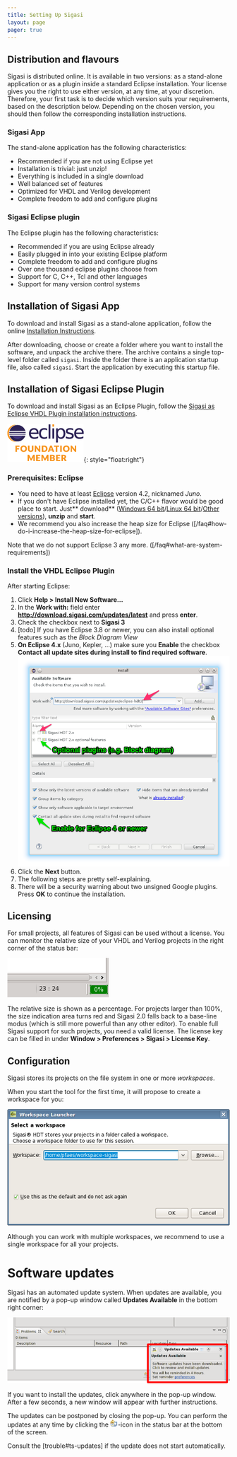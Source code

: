 ```yaml
---
title: Setting Up Sigasi
layout: page 
pager: true
---
```


Distribution and flavours
-------------------------

Sigasi is distributed online. It is available in two versions: as a
stand-alone application or as a plugin inside a standard Eclipse
installation. Your license gives you the right to use either version, at
any time, at your discretion. Therefore, your first task is to decide
which version suits your requirements, based on the description below.
Depending on the chosen version, you should then follow the
corresponding installation instructions.

### Sigasi App

The stand-alone application has the following characteristics:

-   Recommended if you are not using Eclipse yet
-   Installation is trivial: just unzip!
-   Everything is included in a single download
-   Well balanced set of features
-   Optimized for VHDL and Verilog development
-   Complete freedom to add and configure plugins

### Sigasi Eclipse plugin

The Eclipse plugin has the following characteristics:

-   Recommended if you are using Eclipse already
-   Easily plugged in into your existing Eclipse platform
-   Complete freedom to add and configure plugins
-   Over one thousand eclipse plugins choose from
-   Support for C, C++, Tcl and other languages
-   Support for many version control systems

Installation of Sigasi App
--------------------------

To download and install Sigasi as a stand-alone application, follow the
online [Installation
Instructions](http://www.sigasi.com/download).

After downloading, choose or create a folder where you want to install
the software, and unpack the archive there. The archive contains a
single top-level folder called `sigasi`. Inside the folder there is an
application startup file, also called `sigasi`. Start the application by
executing this startup file.

Installation of Sigasi Eclipse Plugin
-------------------------------------

To download and install Sigasi as an Eclipse Plugin, follow the [Sigasi as Eclipse VHDL Plugin installation instructions](http://www.sigasi.com/install-eclipse-vhdl-plugin).

![Eclipse Foundation member](images/eclipse_foundationmember.png){: style="float:right"}

### Prerequisites: Eclipse

* You need to have at least <a href="http://www.eclipse.org">Eclipse</a> version 4.2, nicknamed <em>Juno</em>.
* If you don't have Eclipse installed yet, the C/C++ flavor would be good place to start. Just** download** ([Windows 64 bit](http://www.eclipse.org/downloads/download.php?file=/technology/epp/downloads/release/mars/1/eclipse-cpp-mars-1-win32-x86_64.zip)/[Linux 64 bit](http://www.eclipse.org/downloads/download.php?file=/technology/epp/downloads/release/mars/1/eclipse-cpp-mars-1-linux-gtk-x86_64.tar.gz)/[Other versions](http://www.eclipse.org/downloads/packages/eclipse-ide-cc-developers/mars1)), **unzip** and **start**.
* We recommend you also increase the heap size for Eclipse ([/faq#how-do-i-increase-the-heap-size-for-eclipse]).

Note that we do not support Eclipse 3 any more. ([/faq#what-are-system-requirements])

### Install the VHDL Eclipse Plugin

After starting Eclipse:

1. Click **Help > Install New Software…**
2. In the **Work with:** field enter **http://download.sigasi.com/updates/latest** and press **enter**.
3. Check the checkbox next to **Sigasi 3**
4. [todo] If you have Eclipse 3.8 or newer, you can also install optional features such as the <em>Block Diagram View</em>
5. **On Eclipse 4.x** (Juno, Kepler, ...) make sure you **Enable** the checkbox **Contact all update sites during install to find required software**.
   ![Install Sigasi plugin](images/install-plugin.png)
6. Click the **Next** button.
7. The following steps are pretty self-explaining.</a>
8. There will be a security warning about two unsigned Google plugins. Press **OK** to continue the installation.</a>


Licensing
---------

For small projects, all features of Sigasi can be used without a
license. You can monitor the relative size of your VHDL and Verilog
projects in the right corner of the status bar:

![](/images/screenshots/smallprojectstatus.png)

The relative size is shown as a percentage. For projects larger than
100%, the size indication area turns red and Sigasi 2.0 falls back to a
base-line modus (which is still more powerful than any other editor). To
enable full Sigasi support for such projects, you need a valid license.
The license key can be filled in under **Window \> Preferences \> Sigasi
\> License Key**.

Configuration
-------------

Sigasi stores its projects on the file system in one or more
*workspaces*.

When you start the tool for the first time, it will propose to create a
workspace for you:

![Choose workspace](/images/screenshots/chooseworkspace2.png)

Although you can work with multiple workspaces, we recommend to use a
single workspace for all your projects.

Software updates
=================

Sigasi has an automated update system. When updates are available, you
are notified by a pop-up window called **Updates Available** in the
bottom right corner:

![Update](/images/screenshots/update.png)

If you want to install the updates, click anywhere in the pop-up window.
After a few seconds, a new window will appear with further instructions.

The updates can be postponed by closing the pop-up. You can perform the
updates at any time by clicking the
![Update icon](/images/icons/updatesavailableicon.png)-icon in the status bar
at the bottom of the screen.

Consult the [trouble#ts-updates] if the update
does not start automatically.

